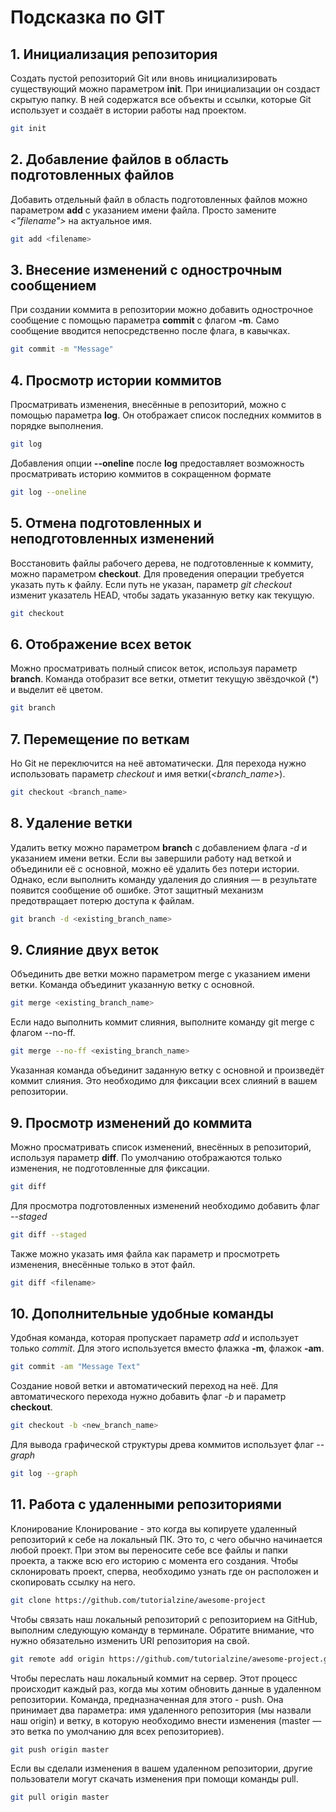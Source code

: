 # Подсказка по GIT

## 1. Инициализация репозитория

Создать пустой репозиторий Git или вновь инициализировать существующий можно параметром **init**. При инициализации он создаст скрытую папку. В ней содержатся все объекты и ссылки, которые Git использует и создаёт в истории работы над проектом.

```sh
git init
```
## 2. Добавление файлов в область подготовленных файлов

Добавить отдельный файл в область подготовленных файлов можно параметром **add** с указанием имени файла. Просто замените *<"filename">* на актуальное имя.

```sh
git add <filename>
```
## 3. Внесение изменений с однострочным сообщением

При создании коммита в репозитории можно добавить однострочное сообщение с помощью параметра **commit** с флагом **-m**. Само сообщение вводится непосредственно после флага, в кавычках.

```sh
git commit -m "Message"
```
## 4. Просмотр истории коммитов

Просматривать изменения, внесённые в репозиторий, можно с помощью параметра **log**. Он отображает список последних коммитов в порядке выполнения.

```sh
git log
```
Добавления опции **--oneline** после **log** предоставляет возможность просматривать историю коммитов в сокращенном формате

```sh
git log --oneline
```

## 5. Отмена подготовленных и неподготовленных изменений

Восстановить файлы рабочего дерева, не подготовленные к коммиту, можно параметром **checkout**. Для проведения операции требуется указать путь к файлу. Если путь не указан, параметр *git checkout* изменит указатель HEAD, чтобы задать указанную ветку как текущую.

```sh
git checkout
```

## 6. Отображение всех веток

Можно просматривать полный список веток, используя параметр **branch**. Команда отобразит все ветки, отметит текущую звёздочкой (*) и выделит её цветом.

```sh
git branch
```

## 7. Перемещение по веткам

Но Git не переключится на неё автоматически. Для перехода нужно использовать параметр *checkout* и имя ветки(*<branch_name>*).

```sh
git checkout <branch_name>
```

## 8. Удаление ветки

Удалить ветку можно параметром **branch** с добавлением флага *-d* и указанием имени ветки. Если вы завершили работу над веткой и объединили её с основной, можно её удалить без потери истории. Однако, если выполнить команду удаления до слияния — в результате появится сообщение об ошибке. Этот защитный механизм предотвращает потерю доступа к файлам.

```sh
git branch -d <existing_branch_name>
```

## 9. Слияние двух веток

Объединить две ветки можно параметром merge с указанием имени ветки. Команда объединит указанную ветку с основной.

```sh
git merge <existing_branch_name>
```

Если надо выполнить коммит слияния, выполните команду git merge с флагом --no-ff.

```sh
git merge --no-ff <existing_branch_name>
```

Указанная команда объединит заданную ветку с основной и произведёт коммит слияния. Это необходимо для фиксации всех слияний в вашем репозитории.

## 9. Просмотр изменений до коммита

Можно просматривать список изменений, внесённых в репозиторий, используя параметр __diff__. По умолчанию отображаются только изменения, не подготовленные для фиксации.
```sh
git diff
```

Для просмотра подготовленных изменений необходимо добавить флаг *--staged*

```sh
git diff --staged
```

Также можно указать имя файла как параметр и просмотреть изменения, внесённые только в этот файл.

```sh
git diff <filename>
```

## 10. Дополнительные удобные команды

Удобная команда, которая пропускает параметр *add* и использует только *commit*. Для этого используется вместо флажка **-m**, флажок __-am__.
```sh
git commit -am "Message Text"
```

Создание новой ветки и автоматический переход на неё. Для автоматического перехода нужно добавить флаг *-b* и параметр **checkout**.

```sh
git checkout -b <new_branch_name>
```

Для вывода графической структуры древа коммитов использует флаг *--graph*

```sh
git log --graph
```

## 11. Работа с удаленными репозиториями

Клонирование
Клонирование - это когда вы копируете удаленный репозиторий к себе на локальный ПК. Это то, с чего обычно начинается любой проект. При этом вы переносите себе все файлы и папки проекта, а также всю его историю с момента его создания. Чтобы склонировать проект, сперва, необходимо узнать где он расположен и скопировать ссылку на него. 

```sh
git clone https://github.com/tutorialzine/awesome-project
```

Чтобы связать наш локальный репозиторий с репозиторием на GitHub, выполним следующую команду в терминале. Обратите внимание, что нужно обязательно изменить URI репозитория на свой.

```sh
git remote add origin https://github.com/tutorialzine/awesome-project.git
```

Чтобы переслать наш локальный коммит на сервер. Этот процесс происходит каждый раз, когда мы хотим обновить данные в удаленном репозитории.
Команда, предназначенная для этого - push. Она принимает два параметра: имя удаленного репозитория (мы назвали наш origin) и ветку, в которую необходимо внести изменения (master — это ветка по умолчанию для всех репозиториев).

```sh
git push origin master
```

Если вы сделали изменения в вашем удаленном репозитории, другие пользователи могут скачать изменения при помощи команды pull.

```sh
git pull origin master
```